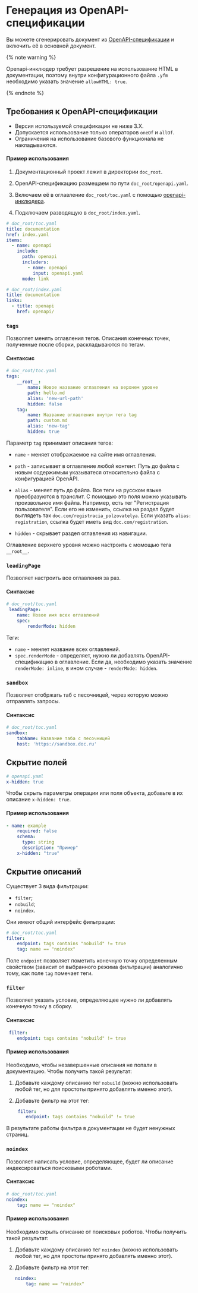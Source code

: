 # Генерация из OpenAPI-спецификации

Вы можете сгенерировать документ из [OpenAPI-спецификации](https://www.openapis.org/) и включить её в основной документ.

{% note warning %}

Openapi-инклюдер требует разрешение на использование HTML в документации, поэтому внутри конфигурационного файла `.yfm` необходимо указать значение `allowHTML: true`.

{% endnote %}

## Требования к OpenAPI-спецификации

- Версия используемой спецификации не ниже 3.Х.
- Допускается использование только операторов `oneOf` и `allOf`.
- Ограничения на использование базового функционала не накладываются.

#### Пример использования

1. Документационный проект лежит в директории `doc_root`.

2. OpenAPI-спецификацию размещаем по пути `doc_root/openapi.yaml`.

3. Включаем её в оглавление `doc_root/toc.yaml` с помощью [openapi-инклюдера](includers.md).

4. Подключаем разводящую в `doc_root/index.yaml`.

```yaml
# doc_root/toc.yaml
title: documentation
href: index.yaml
items:
  - name: openapi
    include:
      path: openapi
      includers:
        - name: openapi
          input: openapi.yaml
      mode: link
```

```yaml
# doc_root/index.yaml
title: documentation
links:
  - title: openapi
    href: openapi/
```


### `tags`

Позволяет менять оглавления тегов. Описания конечных точек, полученные после сборки, раскладываются по тегам.

#### Синтаксис

```yaml
# doc_root/toc.yaml
tags:
    __root__:
        name: Новое название оглавления на верхнем уровне
        path: hello.md
        alias: 'new-url-path'
        hidden: false
    tag:
        name: Название оглавления внутри тега tag
        path: custom.md
        alias: 'new-tag'
        hidden: true
```

Параметр `tag` принимает описания тегов:

* `name` - меняет отображаемое на сайте имя оглавления.

* `path` - записывает в оглавление любой контент. Путь до файла с новым содержимым указыватеся относительно файла с конфигурацией OpenAPI.

* `alias` - меняет путь до файла. Все теги на русском языке преобразуются в транслит. С помощью это поля можно указывать произвольное имя файла. Например, есть тег "Регистрация пользователя". Если его не изменить, ссылка на раздел будет выглядеть так `doc.com/registracia_polzovatelya`. Если указать `alias: registration`, ссылка будет иметь вид `doc.com/registration`.

* `hidden` - скрывает раздел оглавления из навигации.

Оглавление верхнего уровня можно настроить с момощью тега `__root__`.

### `leadingPage`

Позволяет настроить все оглавления за раз.

#### Синтаксис

```yaml
# doc_root/toc.yaml
 leadingPage:
    name: Новое имя всех оглавлений
    spec:
        renderMode: hidden
```
Теги:

* `name` - меняет название всех оглавлений.
* `spec.renderMode` - определяет, нужно ли добавлять OpenAPI-спецификацию в оглавление. Если да, необходимо указать значение `renderMode: inline`, в ином случае - `renderMode: hidden`.

### `sandbox`

Позволяет отобржать таб с песочницей, через которую можно отправлять запросы.

#### Синтаксис

```yaml
# doc_root/toc.yaml
sandbox:
    tabName: Название таба с песочницей
    host: 'https://sandbox.doc.ru'
```

## Скрытие полей

```yaml
# openapi.yaml
x-hidden: true
```
Чтобы скрыть параметры операции или поля объекта, добавьте в их описание `x-hidden: true`.

#### Пример использования

```yaml
- name: example
    required: false
    schema:
      type: string
      description: "Пример"
    x-hidden: "true"
```

## Скрытие описаний

Существует 3 вида фильтрации:

* `filter`;
* `nobuild`;
* `noindex`.

Они имеют общий интерфейс фильтрации:

```yaml
# doc_root/toc.yaml
filter:
    endpoint: tags contains "nobuild" != true
    tag: name == "noindex"
```

Поле `endpoint` позволяет пометить конечную точку определенным свойством (зависит от выбранного режима фильтрации) аналогично тому, как поле `tag` помечает теги.

### `filter`

Позволяет указать условие, определяющее нужно ли добавлять конечную точку в сборку.

#### Синтаксис

```yaml
 filter:
    endpoint: tags contains "nobuild" != true
```

#### Пример использования

Необходимо, чтобы незавершенные описания не попали в документацию. Чтобы получить такой результат:

1. Добавьте каждому описанию тег `nobuild` (можно использовать любой тег, но для простоты принято добавлять именно этот).

2. Добавьте фильтр на этот тег:

    ```yaml
     filter:
        endpoint: tags contains "nobuild" != true
    ```
В результате работы фильтра в документации не будет ненужных страниц.

### `noindex`

Позволяет написать условие, определяющее, будет ли описание индексироваться поисковыми роботами.

#### Синтаксис

```yaml
# doc_root/toc.yaml
noindex:
    tag: name == "noindex"
```

#### Пример использования

Необходимо скрыть описание от поисковых роботов. Чтобы получить такой результат:

1. Добавьте каждому описанию тег `noindex` (можно использовать любой тег, но для простоты принято добавлять именно этот).
2. Добавьте фильтр на этот тег:

    ```yaml
    noindex:
        tag: name == "noindex"
    ```
